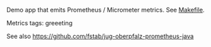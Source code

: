 Demo app that emits Prometheus / Micrometer metrics. See [Makefile](Makefile).

Metrics tags: greeeting

See also https://github.com/fstab/jug-oberpfalz-prometheus-java